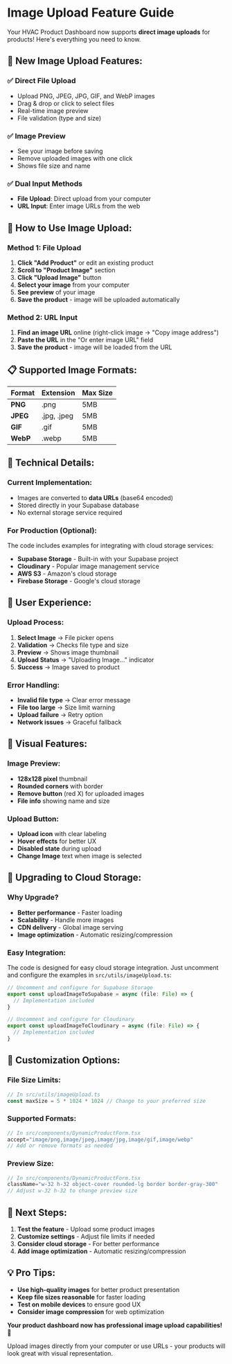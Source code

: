 # Image Upload Feature Guide

Your HVAC Product Dashboard now supports **direct image uploads** for products! Here's everything you need to know.

## 🎉 **New Image Upload Features:**

### **✅ Direct File Upload**
- Upload PNG, JPEG, JPG, GIF, and WebP images
- Drag & drop or click to select files
- Real-time image preview
- File validation (type and size)

### **✅ Image Preview**
- See your image before saving
- Remove uploaded images with one click
- Shows file size and name

### **✅ Dual Input Methods**
- **File Upload**: Direct upload from your computer
- **URL Input**: Enter image URLs from the web

## 🚀 **How to Use Image Upload:**

### **Method 1: File Upload**
1. **Click "Add Product"** or edit an existing product
2. **Scroll to "Product Image"** section
3. **Click "Upload Image"** button
4. **Select your image** from your computer
5. **See preview** of your image
6. **Save the product** - image will be uploaded automatically

### **Method 2: URL Input**
1. **Find an image URL** online (right-click image → "Copy image address")
2. **Paste the URL** in the "Or enter image URL" field
3. **Save the product** - image will be loaded from the URL

## 📋 **Supported Image Formats:**

| Format | Extension | Max Size |
|--------|-----------|----------|
| **PNG** | .png | 5MB |
| **JPEG** | .jpg, .jpeg | 5MB |
| **GIF** | .gif | 5MB |
| **WebP** | .webp | 5MB |

## 🔧 **Technical Details:**

### **Current Implementation:**
- Images are converted to **data URLs** (base64 encoded)
- Stored directly in your Supabase database
- No external storage service required

### **For Production (Optional):**
The code includes examples for integrating with cloud storage services:

- **Supabase Storage** - Built-in with your Supabase project
- **Cloudinary** - Popular image management service
- **AWS S3** - Amazon's cloud storage
- **Firebase Storage** - Google's cloud storage

## 🎯 **User Experience:**

### **Upload Process:**
1. **Select Image** → File picker opens
2. **Validation** → Checks file type and size
3. **Preview** → Shows image thumbnail
4. **Upload Status** → "Uploading Image..." indicator
5. **Success** → Image saved to product

### **Error Handling:**
- **Invalid file type** → Clear error message
- **File too large** → Size limit warning
- **Upload failure** → Retry option
- **Network issues** → Graceful fallback

## 📱 **Visual Features:**

### **Image Preview:**
- **128x128 pixel** thumbnail
- **Rounded corners** with border
- **Remove button** (red X) for uploaded images
- **File info** showing name and size

### **Upload Button:**
- **Upload icon** with clear labeling
- **Hover effects** for better UX
- **Disabled state** during upload
- **Change Image** text when image is selected

## 🔄 **Upgrading to Cloud Storage:**

### **Why Upgrade?**
- **Better performance** - Faster loading
- **Scalability** - Handle more images
- **CDN delivery** - Global image serving
- **Image optimization** - Automatic resizing/compression

### **Easy Integration:**
The code is designed for easy cloud storage integration. Just uncomment and configure the examples in `src/utils/imageUpload.ts`:

```typescript
// Uncomment and configure for Supabase Storage
export const uploadImageToSupabase = async (file: File) => {
  // Implementation included
}

// Uncomment and configure for Cloudinary
export const uploadImageToCloudinary = async (file: File) => {
  // Implementation included
}
```

## 🎨 **Customization Options:**

### **File Size Limits:**
```typescript
// In src/utils/imageUpload.ts
const maxSize = 5 * 1024 * 1024 // Change to your preferred size
```

### **Supported Formats:**
```typescript
// In src/components/DynamicProductForm.tsx
accept="image/png,image/jpeg,image/jpg,image/gif,image/webp"
// Add or remove formats as needed
```

### **Preview Size:**
```typescript
// In src/components/DynamicProductForm.tsx
className="w-32 h-32 object-cover rounded-lg border border-gray-300"
// Adjust w-32 h-32 to change preview size
```

## 🚀 **Next Steps:**

1. **Test the feature** - Upload some product images
2. **Customize settings** - Adjust file limits if needed
3. **Consider cloud storage** - For better performance
4. **Add image optimization** - Automatic resizing/compression

## 💡 **Pro Tips:**

- **Use high-quality images** for better product presentation
- **Keep file sizes reasonable** for faster loading
- **Test on mobile devices** to ensure good UX
- **Consider image compression** for web optimization

**Your product dashboard now has professional image upload capabilities!** 🎉

Upload images directly from your computer or use URLs - your products will look great with visual representation.










